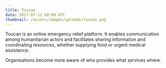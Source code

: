 ```yaml
---
title: Toucan
date: 2017-07-12 00:00 UTC
thumbnail: /assets/images/uploads/toucan.png
---
```


Toucan is an online emergency relief platform. 
It enables communication among humanitarian actors and facilitates sharing information and coordinating resources, whether supplying food or urgent medical assistance. 

Organisations become more aware of who provides what services where.




